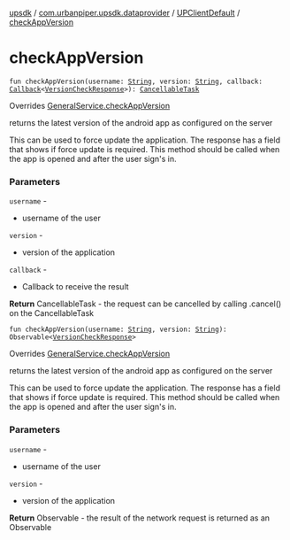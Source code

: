 [upsdk](../../index.md) / [com.urbanpiper.upsdk.dataprovider](../index.md) / [UPClientDefault](index.md) / [checkAppVersion](./check-app-version.md)

# checkAppVersion

`fun checkAppVersion(username: `[`String`](https://kotlinlang.org/api/latest/jvm/stdlib/kotlin/-string/index.html)`, version: `[`String`](https://kotlinlang.org/api/latest/jvm/stdlib/kotlin/-string/index.html)`, callback: `[`Callback`](../-callback/index.md)`<`[`VersionCheckResponse`](../../com.urbanpiper.upsdk.model.networkresponse/-version-check-response/index.md)`>): `[`CancellableTask`](../-cancellable-task/index.md)

Overrides [GeneralService.checkAppVersion](../-general-service/check-app-version.md)

returns the latest version of the android app as configured on the server

This can be used to force update the application. The response has a field that shows if force update
is required. This method should be called when the app is opened and after the user sign's in.

### Parameters

`username` -
* username of the user

`version` -
* version of the application

`callback` -
* Callback to receive the result

**Return**
CancellableTask - the request can be cancelled by calling .cancel() on the CancellableTask

`fun checkAppVersion(username: `[`String`](https://kotlinlang.org/api/latest/jvm/stdlib/kotlin/-string/index.html)`, version: `[`String`](https://kotlinlang.org/api/latest/jvm/stdlib/kotlin/-string/index.html)`): Observable<`[`VersionCheckResponse`](../../com.urbanpiper.upsdk.model.networkresponse/-version-check-response/index.md)`>`

Overrides [GeneralService.checkAppVersion](../-general-service/check-app-version.md)

returns the latest version of the android app as configured on the server

This can be used to force update the application. The response has a field that shows if force update
is required. This method should be called when the app is opened and after the user sign's in.

### Parameters

`username` -
* username of the user

`version` -
* version of the application

**Return**
Observable - the result of the network request is returned as an Observable

